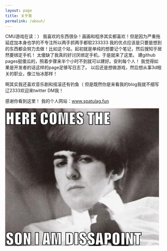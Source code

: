 ```yaml
---
layout: page
title: 关于我
permalink: /about/
---
```

CMU游戏在读：） 
我喜欢的东西很杂！画画和程序其实都喜欢！但是因为严重拖延症加本身也学的不专注所以两手抓两手都软233333
我的优点应该是只要是想到的东西都会努力去做！比如这个站，起初就是单纯的想要记个笔记，然后搜知乎居然要绑定手机！
太傻缺了我真的好讨厌绑定手机，于是就来了这里。
建github pages挺傻瓜的，照着步骤来半个小时不到就可以建好。安利每个人！
我觉得如果是开发者的话这样的page足够写日志了。
以后还是想做游戏，然后想从事3d相关的职业，像江怡冰那样！

啊其实我还喜欢音乐剧和摇滚还有钓鱼（
但是既然你是来看我的blog我就不细写辽2333欢迎来twitter DM我！

感谢你看到这里！
我的个人网站：www.spatulag.fun


![My bijou](/assets/disapproving-beatle.jpg)